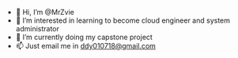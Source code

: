 - 👋 Hi, I’m @MrZvie
- 👀 I’m interested in learning to become cloud engineer and system administrator
- 🌱 I’m currently doing my capstone project 
- 📫 Just email me in ddy010718@gmail.com

<!---
MrZvie/MrZvie is a ✨ special ✨ repository because its `README.md` (this file) appears on your GitHub profile.
You can click the Preview link to take a look at your changes.
--->
